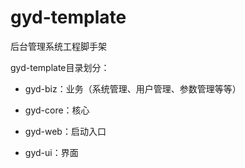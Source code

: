# gyd-template
后台管理系统工程脚手架



gyd-template目录划分：

- gyd-biz：业务（系统管理、用户管理、参数管理等等）

- gyd-core：核心

- gyd-web：启动入口

- gyd-ui：界面


